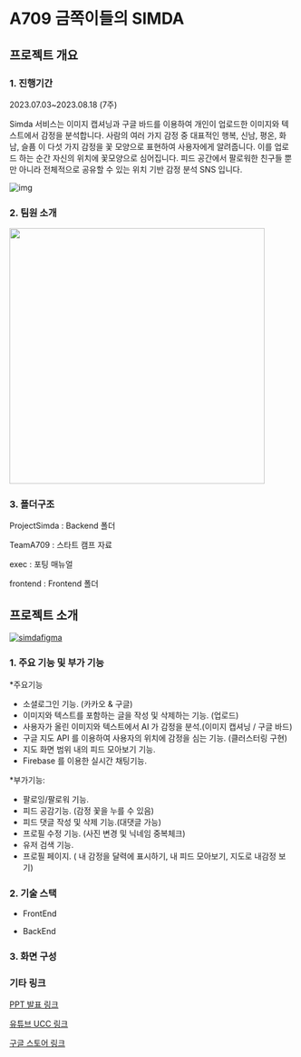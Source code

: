 # A709 금쪽이들의 SIMDA
## 프로젝트 개요
### 1. 진행기간
2023.07.03~2023.08.18 (7주)


 Simda 서비스는 이미지 캡셔닝과 구글 바드를 이용하여 개인이 업로드한 이미지와 텍스트에서 감정을 분석합니다. 사람의 여러 가지 감정 중 대표적인 행복, 신남, 평온, 화남, 슬픔 이 다섯 가지 감정을 꽃 모양으로 표현하여  사용자에게 알려줍니다. 이를 업로드 하는 순간 자신의 위치에 꽃모양으로 심어집니다. 피드 공간에서 팔로워한 친구들 뿐만 아니라 전체적으로 공유할 수 있는 위치 기반 감정 분석 SNS 입니다.

![img](/uploads/e5f1f09f57dee9581bd3b75f421d6e8b/img.gif)

### 2. 팀원 소개
<img src = "https://github.com/GoldenChildren/Simda/assets/122460802/259cd89a-9830-4c01-a9c5-4ae888cdc17b" width="450">

### 3. 폴더구조
ProjectSimda : Backend 폴더

TeamA709 : 스타트 캠프 자료

exec : 포팅 매뉴얼

frontend : Frontend 폴더 

## 프로젝트 소개
[![simdafigma](https://github.com/GoldenChildren/Simda/assets/122460802/de619e2a-7a0b-43d9-8fe0-07b2676c0c48)](https://www.figma.com/file/igLEfKOzK9Lbuq1UnitkYK/%EC%8B%AC%EB%8B%A4?type=design&node-id=0-1&mode=design)

### 1. 주요 기능 및 부가 기능
*주요기능
- 소셜로그인 기능. (카카오 & 구글)
- 이미지와 텍스트를 포함하는 글을 작성 및 삭제하는 기능. (업로드)
- 사용자가 올린 이미지와 텍스트에서 AI 가 감정을 분석.(이미지 캡셔닝 / 구글 바드)
- 구글 지도 API 를 이용하여 사용자의 위치에 감정을 심는 기능. (클러스터링 구현)
- 지도 화면 범위 내의 피드 모아보기 기능.
- Firebase 를 이용한 실시간 채팅기능.


*부가기능:
- 팔로잉/팔로워 기능.
- 피드 공감기능. (감정 꽃을 누를 수 있음)
- 피드 댓글 작성 및 삭제 기능.(대댓글 가능)
- 프로필 수정 기능. (사진 변경 및 닉네임 중복체크)
- 유저 검색 기능.
- 프로필 페이지. ( 내 감정을 달력에 표시하기, 내 피드 모아보기,  지도로 내감정 보기)



### 2. 기술 스택 
+ FrontEnd

+ BackEnd

### 3. 화면 구성



### 기타 링크
[PPT 발표 링크](https://www.canva.com/design/DAFrwICNf5A/kD4WbLgilbaFHOxD8VQ5-g/view?utm_content=DAFrwICNf5A&utm_campaign=designshare&utm_medium=link&utm_source=publishsharelink)

[유튜브 UCC 링크](https://www.youtube.com/watch?v=chIZHW4fDa0&feature=youtu.be)

[구글 스토어 링크](https://play.google.com/store/apps/details?id=com.ssafy.simda.simda)
